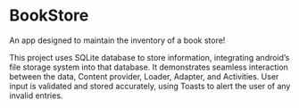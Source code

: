 # BookStore
An app designed to maintain the inventory of a book store!

This project uses SQLite database to store information, integrating android’s file storage system into that database. It demonstrates seamless interaction between the data, Content provider, Loader, Adapter, and Activities. User input is validated and stored accurately, using Toasts to alert the user of any invalid entries.
